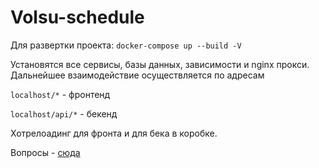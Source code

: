 # Volsu-schedule

Для развертки проекта:
`docker-compose up --build -V`

Установятся все сервисы, базы данных, зависимости и nginx прокси. Дальнейшее взаимодействие осуществляется по адресам

`localhost/*` - фронтенд

`localhost/api/*` - бекенд

Хотрелоадинг для фронта и для бека в коробке.

Вопросы - [сюда](vk.com/niqitosiq)
